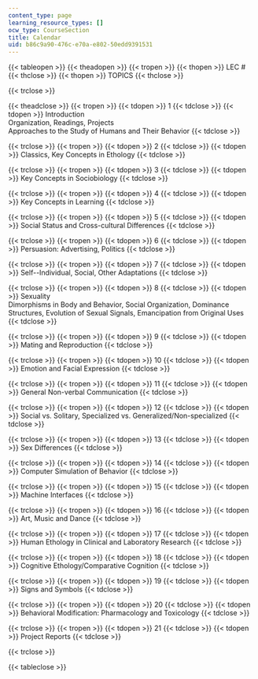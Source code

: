 ```yaml
---
content_type: page
learning_resource_types: []
ocw_type: CourseSection
title: Calendar
uid: b86c9a90-476c-e70a-e802-50edd9391531
---
```


{{< tableopen >}}
{{< theadopen >}}
{{< tropen >}}
{{< thopen >}}
LEC #
{{< thclose >}}
{{< thopen >}}
TOPICS
{{< thclose >}}

{{< trclose >}}

{{< theadclose >}}
{{< tropen >}}
{{< tdopen >}}
1
{{< tdclose >}}
{{< tdopen >}}
Introduction  
Organization, Readings, Projects  
Approaches to the Study of Humans and Their Behavior
{{< tdclose >}}

{{< trclose >}}
{{< tropen >}}
{{< tdopen >}}
2
{{< tdclose >}}
{{< tdopen >}}
Classics, Key Concepts in Ethology
{{< tdclose >}}

{{< trclose >}}
{{< tropen >}}
{{< tdopen >}}
3
{{< tdclose >}}
{{< tdopen >}}
Key Concepts in Sociobiology
{{< tdclose >}}

{{< trclose >}}
{{< tropen >}}
{{< tdopen >}}
4
{{< tdclose >}}
{{< tdopen >}}
Key Concepts in Learning
{{< tdclose >}}

{{< trclose >}}
{{< tropen >}}
{{< tdopen >}}
5
{{< tdclose >}}
{{< tdopen >}}
Social Status and Cross-cultural Differences
{{< tdclose >}}

{{< trclose >}}
{{< tropen >}}
{{< tdopen >}}
6
{{< tdclose >}}
{{< tdopen >}}
Persuasion: Advertising, Politics
{{< tdclose >}}

{{< trclose >}}
{{< tropen >}}
{{< tdopen >}}
7
{{< tdclose >}}
{{< tdopen >}}
Self--Individual, Social, Other Adaptations
{{< tdclose >}}

{{< trclose >}}
{{< tropen >}}
{{< tdopen >}}
8
{{< tdclose >}}
{{< tdopen >}}
Sexuality  
Dimorphisms in Body and Behavior, Social Organization, Dominance Structures, Evolution of Sexual Signals, Emancipation from Original Uses
{{< tdclose >}}

{{< trclose >}}
{{< tropen >}}
{{< tdopen >}}
9
{{< tdclose >}}
{{< tdopen >}}
Mating and Reproduction
{{< tdclose >}}

{{< trclose >}}
{{< tropen >}}
{{< tdopen >}}
10
{{< tdclose >}}
{{< tdopen >}}
Emotion and Facial Expression
{{< tdclose >}}

{{< trclose >}}
{{< tropen >}}
{{< tdopen >}}
11
{{< tdclose >}}
{{< tdopen >}}
General Non-verbal Communication
{{< tdclose >}}

{{< trclose >}}
{{< tropen >}}
{{< tdopen >}}
12
{{< tdclose >}}
{{< tdopen >}}
Social vs. Solitary, Specialized vs. Generalized/Non-specialized
{{< tdclose >}}

{{< trclose >}}
{{< tropen >}}
{{< tdopen >}}
13
{{< tdclose >}}
{{< tdopen >}}
Sex Differences
{{< tdclose >}}

{{< trclose >}}
{{< tropen >}}
{{< tdopen >}}
14
{{< tdclose >}}
{{< tdopen >}}
Computer Simulation of Behavior
{{< tdclose >}}

{{< trclose >}}
{{< tropen >}}
{{< tdopen >}}
15
{{< tdclose >}}
{{< tdopen >}}
Machine Interfaces
{{< tdclose >}}

{{< trclose >}}
{{< tropen >}}
{{< tdopen >}}
16
{{< tdclose >}}
{{< tdopen >}}
Art, Music and Dance
{{< tdclose >}}

{{< trclose >}}
{{< tropen >}}
{{< tdopen >}}
17
{{< tdclose >}}
{{< tdopen >}}
Human Ethology in Clinical and Laboratory Research
{{< tdclose >}}

{{< trclose >}}
{{< tropen >}}
{{< tdopen >}}
18
{{< tdclose >}}
{{< tdopen >}}
Cognitive Ethology/Comparative Cognition
{{< tdclose >}}

{{< trclose >}}
{{< tropen >}}
{{< tdopen >}}
19
{{< tdclose >}}
{{< tdopen >}}
Signs and Symbols
{{< tdclose >}}

{{< trclose >}}
{{< tropen >}}
{{< tdopen >}}
20
{{< tdclose >}}
{{< tdopen >}}
Behavioral Modification: Pharmacology and Toxicology
{{< tdclose >}}

{{< trclose >}}
{{< tropen >}}
{{< tdopen >}}
21
{{< tdclose >}}
{{< tdopen >}}
Project Reports
{{< tdclose >}}

{{< trclose >}}

{{< tableclose >}}